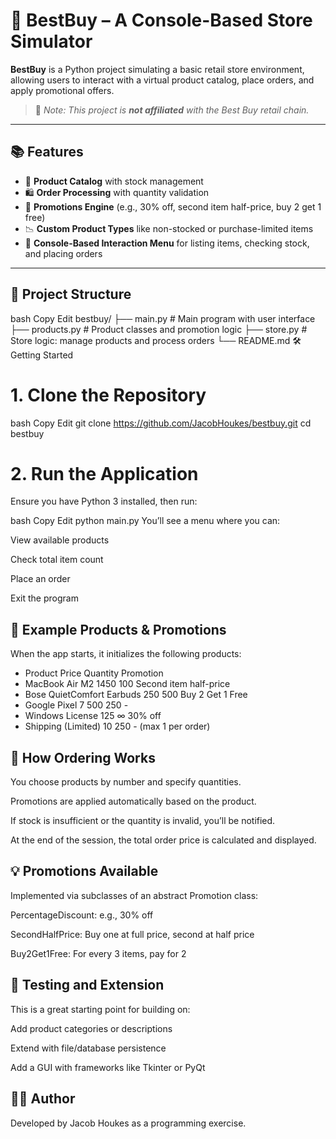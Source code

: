 # 🛒 BestBuy – A Console-Based Store Simulator

**BestBuy** is a Python project simulating a basic retail store environment, allowing users to interact with a virtual product catalog, place orders, and apply promotional offers.  
> 🛑 _Note: This project is **not affiliated** with the Best Buy retail chain._

---

## 📚 Features

- 🧾 **Product Catalog** with stock management
- 🛍️ **Order Processing** with quantity validation
- 🎁 **Promotions Engine** (e.g., 30% off, second item half-price, buy 2 get 1 free)
- 📉 **Custom Product Types** like non-stocked or purchase-limited items
- 🧪 **Console-Based Interaction Menu** for listing items, checking stock, and placing orders

---

## 📁 Project Structure
bash
Copy
Edit
bestbuy/
├── main.py          # Main program with user interface
├── products.py      # Product classes and promotion logic
├── store.py         # Store logic: manage products and process orders
└── README.md
🛠️ Getting Started
# 1. Clone the Repository
bash
Copy
Edit
git clone https://github.com/JacobHoukes/bestbuy.git
cd bestbuy
# 2. Run the Application
Ensure you have Python 3 installed, then run:

bash
Copy
Edit
python main.py
You’ll see a menu where you can:

View available products

Check total item count

Place an order

Exit the program

## 🧾 Example Products & Promotions
When the app starts, it initializes the following products:


- Product	Price	Quantity	Promotion
- MacBook Air M2	1450	100	Second item half-price
- Bose QuietComfort Earbuds	250	500	Buy 2 Get 1 Free
- Google Pixel 7	500	250	-
- Windows License	125	∞	30% off
- Shipping (Limited)	10	250	- (max 1 per order)
  
## 🛒 How Ordering Works
You choose products by number and specify quantities.

Promotions are applied automatically based on the product.

If stock is insufficient or the quantity is invalid, you’ll be notified.

At the end of the session, the total order price is calculated and displayed.

## 💡 Promotions Available
Implemented via subclasses of an abstract Promotion class:

PercentageDiscount: e.g., 30% off

SecondHalfPrice: Buy one at full price, second at half price

Buy2Get1Free: For every 3 items, pay for 2

## 🧪 Testing and Extension
This is a great starting point for building on:

Add product categories or descriptions

Extend with file/database persistence

Add a GUI with frameworks like Tkinter or PyQt

## 👨‍💻 Author
Developed by Jacob Houkes as a programming exercise.
